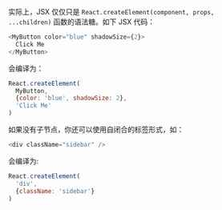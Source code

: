 实际上，JSX 仅仅只是  `React.createElement(component, props, ...children)`  函数的语法糖。如下 JSX 代码：

```js
<MyButton color="blue" shadowSize={2}>
  Click Me
</MyButton>
```
会编译为：
```js
React.createElement(
  MyButton,
  {color: 'blue', shadowSize: 2},
  'Click Me'
)
```

如果没有子节点，你还可以使用自闭合的标签形式，如：

```js
<div className="sidebar" />
```

会编译为:

```js
React.createElement(
  'div',
  {className: 'sidebar'}
)
```
<!--stackedit_data:
eyJoaXN0b3J5IjpbLTk3Mzc3NzE4Nl19
-->